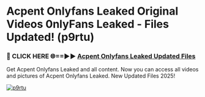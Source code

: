 # Acpent Onlyfans Leaked Original Videos 0nlyFans Leaked - Files Updated! (p9rtu)

<h3>🔴 CLICK HERE 🌐==►► <a href="https://tinyurl.com/4seja8ks" rel="nofollow">Acpent Onlyfans Leaked Updated Files</a></h3>

Get Acpent Onlyfans Leaked and all content. Now you can access all videos and pictures of Acpent Onlyfans Leaked. New Updated Files 2025!

[![p9rtu](https://i.imgur.com/EWjZXRe.gif)](https://tinyurl.com/4seja8ks)
